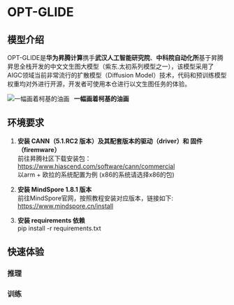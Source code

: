 # OPT-GLIDE
## 模型介绍
OPT-GLIDE是**华为昇腾计算**携手**武汉人工智能研究院**、**中科院自动化所**基于昇腾昇思全栈开发的中文文生图大模型（紫东.太初系列模型之一），该模型采用了AIGC领域当前非常流行的扩散模型（Diffusion Model）技术，代码和预训练模型权重均对外进行开源，开发者可使用本仓进行以文生图任务的体验。


![一幅画着柯基的油画](https://user-images.githubusercontent.com/17930313/206085057-e079d90a-3313-4b9a-9e1c-f67a0594245d.png) 
**&nbsp; 一幅画着柯基的油画**

## 环境要求

1. **安装 CANN（5.1.RC2 版本）及其配套版本的驱动（driver）和 固件（firemware）**  \
    前往昇腾社区下载安装包：\
    <https://www.hiascend.com/software/cann/commercial> \
    以arm + 欧拉的系统配置为例 (x86的系统请选择x86的包) 

2. **安装 MindSpore 1.8.1 版本** \
    前往MindSpore官网，按照教程安装对应版本，链接如下: \
    <https://www.mindspore.cn/install>

3. **安装 requirements 依赖** \
    pip install -r requirements.txt

## 快速体验

### 推理
### 训练




